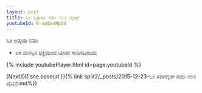```yaml
---
layout: post
title: ಓಂ ಸ್ವಕ್ಷಾಯ ನಮಃ ೧೦೮ ಟೈಮ್ಸ್
youtubeId: K-aoEwdNpSU
---
```

 
 
 ಓಂ ಅವ್ಯಯ ನಮಃ  
 
 -  ಏಕ ಮನಸ್ಸಿನ ಭಕ್ತಿಯಿಂದ ಯಾರು ಸಾಧಿಸಬಹುದು 
 
  
 
  
 
 
 
 
 
 


{% include youtubePlayer.html id=page.youtubeId %}
 
[Next]({{ site.baseurl }}{% link  split2/_posts/2015-12-23-ಓಂ ಸರ್ವದೃಶೇ ನಮಃ ೧೦೮ ಟೈಮ್ಸ್.md%})
 
